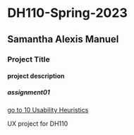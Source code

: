 # DH110-Spring-2023

## Samantha Alexis Manuel 

### Project Title 

#### project description

##### assignment01

[go to 10 Usability Heuristics](https://www.nngroup.com/articles/ten-usability-heuristics/)

UX project for DH110


